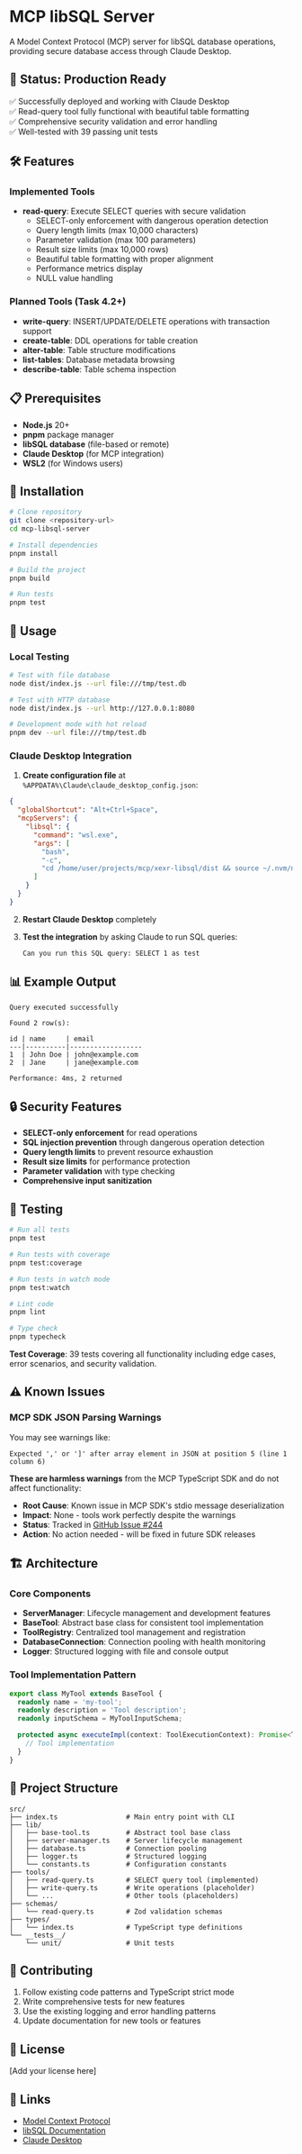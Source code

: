 # MCP libSQL Server

A Model Context Protocol (MCP) server for libSQL database operations, providing secure database access through Claude Desktop.

## 🚀 **Status: Production Ready**

✅ Successfully deployed and working with Claude Desktop  
✅ Read-query tool fully functional with beautiful table formatting  
✅ Comprehensive security validation and error handling  
✅ Well-tested with 39 passing unit tests  

## 🛠️ **Features**

### **Implemented Tools**
- **read-query**: Execute SELECT queries with secure validation
  - SELECT-only enforcement with dangerous operation detection
  - Query length limits (max 10,000 characters) 
  - Parameter validation (max 100 parameters)
  - Result size limits (max 10,000 rows)
  - Beautiful table formatting with proper alignment
  - Performance metrics display
  - NULL value handling

### **Planned Tools** (Task 4.2+)
- **write-query**: INSERT/UPDATE/DELETE operations with transaction support
- **create-table**: DDL operations for table creation
- **alter-table**: Table structure modifications
- **list-tables**: Database metadata browsing
- **describe-table**: Table schema inspection

## 📋 **Prerequisites**

- **Node.js** 20+ 
- **pnpm** package manager
- **libSQL database** (file-based or remote)
- **Claude Desktop** (for MCP integration)
- **WSL2** (for Windows users)

## 🔧 **Installation**

```bash
# Clone repository
git clone <repository-url>
cd mcp-libsql-server

# Install dependencies
pnpm install

# Build the project
pnpm build

# Run tests
pnpm test
```

## 🚀 **Usage**

### **Local Testing**
```bash
# Test with file database
node dist/index.js --url file:///tmp/test.db

# Test with HTTP database
node dist/index.js --url http://127.0.0.1:8080

# Development mode with hot reload
pnpm dev --url file:///tmp/test.db
```

### **Claude Desktop Integration**

1. **Create configuration file** at `%APPDATA%\Claude\claude_desktop_config.json`:

```json
{
  "globalShortcut": "Alt+Ctrl+Space",
  "mcpServers": {
    "libsql": {
      "command": "wsl.exe",
      "args": [
        "bash",
        "-c",
        "cd /home/user/projects/mcp/xexr-libsql/dist && source ~/.nvm/nvm.sh && node ./index.js --url http://127.0.0.1:8080"
      ]
    }
  }
}
```

2. **Restart Claude Desktop** completely

3. **Test the integration** by asking Claude to run SQL queries:
   ```
   Can you run this SQL query: SELECT 1 as test
   ```

## 📊 **Example Output**

```
Query executed successfully

Found 2 row(s):

id | name     | email
---|----------|------------------
1  | John Doe | john@example.com
2  | Jane     | jane@example.com

Performance: 4ms, 2 returned
```

## 🔒 **Security Features**

- **SELECT-only enforcement** for read operations
- **SQL injection prevention** through dangerous operation detection
- **Query length limits** to prevent resource exhaustion
- **Result size limits** for performance protection
- **Parameter validation** with type checking
- **Comprehensive input sanitization**

## 🧪 **Testing**

```bash
# Run all tests
pnpm test

# Run tests with coverage
pnpm test:coverage

# Run tests in watch mode
pnpm test:watch

# Lint code
pnpm lint

# Type check
pnpm typecheck
```

**Test Coverage**: 39 tests covering all functionality including edge cases, error scenarios, and security validation.

## ⚠️ **Known Issues**

### **MCP SDK JSON Parsing Warnings**
You may see warnings like:
```
Expected ',' or ']' after array element in JSON at position 5 (line 1 column 6)
```

**These are harmless warnings** from the MCP TypeScript SDK and do not affect functionality:
- **Root Cause**: Known issue in MCP SDK's stdio message deserialization
- **Impact**: None - tools work perfectly despite the warnings
- **Status**: Tracked in [GitHub Issue #244](https://github.com/modelcontextprotocol/typescript-sdk/issues/244)
- **Action**: No action needed - will be fixed in future SDK releases

## 🏗️ **Architecture**

### **Core Components**
- **ServerManager**: Lifecycle management and development features
- **BaseTool**: Abstract base class for consistent tool implementation
- **ToolRegistry**: Centralized tool management and registration
- **DatabaseConnection**: Connection pooling with health monitoring
- **Logger**: Structured logging with file and console output

### **Tool Implementation Pattern**
```typescript
export class MyTool extends BaseTool {
  readonly name = 'my-tool';
  readonly description = 'Tool description';
  readonly inputSchema = MyToolInputSchema;

  protected async executeImpl(context: ToolExecutionContext): Promise<ToolExecutionResult> {
    // Tool implementation
  }
}
```

## 📁 **Project Structure**

```
src/
├── index.ts                 # Main entry point with CLI
├── lib/
│   ├── base-tool.ts         # Abstract tool base class
│   ├── server-manager.ts    # Server lifecycle management
│   ├── database.ts          # Connection pooling
│   ├── logger.ts            # Structured logging
│   └── constants.ts         # Configuration constants
├── tools/
│   ├── read-query.ts        # SELECT query tool (implemented)
│   ├── write-query.ts       # Write operations (placeholder)
│   └── ...                  # Other tools (placeholders)
├── schemas/
│   └── read-query.ts        # Zod validation schemas
├── types/
│   └── index.ts             # TypeScript type definitions
└── __tests__/
    └── unit/                # Unit tests
```

## 🤝 **Contributing**

1. Follow existing code patterns and TypeScript strict mode
2. Write comprehensive tests for new features
3. Use the existing logging and error handling patterns
4. Update documentation for new tools or features

## 📄 **License**

[Add your license here]

## 🔗 **Links**

- [Model Context Protocol](https://modelcontextprotocol.io/)
- [libSQL Documentation](https://docs.libsql.org/)
- [Claude Desktop](https://claude.ai/desktop)
